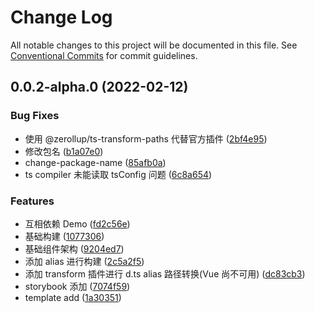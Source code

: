 # Change Log

All notable changes to this project will be documented in this file.
See [Conventional Commits](https://conventionalcommits.org) for commit guidelines.

## 0.0.2-alpha.0 (2022-02-12)


### Bug Fixes

* 使用 @zerollup/ts-transform-paths 代替官方插件 ([2bf4e95](https://github.com/Liubasara/CustomUI/commit/2bf4e956f0c18e91a9d0c6be1e3abbbc7641cda6))
* 修改包名 ([b1a07e0](https://github.com/Liubasara/CustomUI/commit/b1a07e0f634b86d8e857675193f78db5953ff127))
* change-package-name ([85afb0a](https://github.com/Liubasara/CustomUI/commit/85afb0ace44dd6cc6bdce887faa998db850194fa))
* ts compiler 未能读取 tsConfig 问题 ([6c8a654](https://github.com/Liubasara/CustomUI/commit/6c8a654c9f3cf2995601b28230af75e20c6ab414))


### Features

* 互相依赖 Demo ([fd2c56e](https://github.com/Liubasara/CustomUI/commit/fd2c56ef5770856764a0faf473ff06a12edfb17f))
* 基础构建 ([1077306](https://github.com/Liubasara/CustomUI/commit/10773066204cef312b802fc35a3dff7fcecc44b3))
* 基础组件架构 ([9204ed7](https://github.com/Liubasara/CustomUI/commit/9204ed7d0667e803b691eb34568565f22fb35dc3))
* 添加 alias 进行构建 ([2c5a2f5](https://github.com/Liubasara/CustomUI/commit/2c5a2f5dafce270543740e94df2db326fd14c094))
* 添加 transform 插件进行 d.ts alias 路径转换(Vue 尚不可用) ([dc83cb3](https://github.com/Liubasara/CustomUI/commit/dc83cb30b2b8de571222c665be07758293710319))
* storybook 添加 ([7074f59](https://github.com/Liubasara/CustomUI/commit/7074f592a0bf3849984e8493b39acfec5c27c88f))
* template add ([1a30351](https://github.com/Liubasara/CustomUI/commit/1a303515d668133faccc365dc99d18deb7064092))
